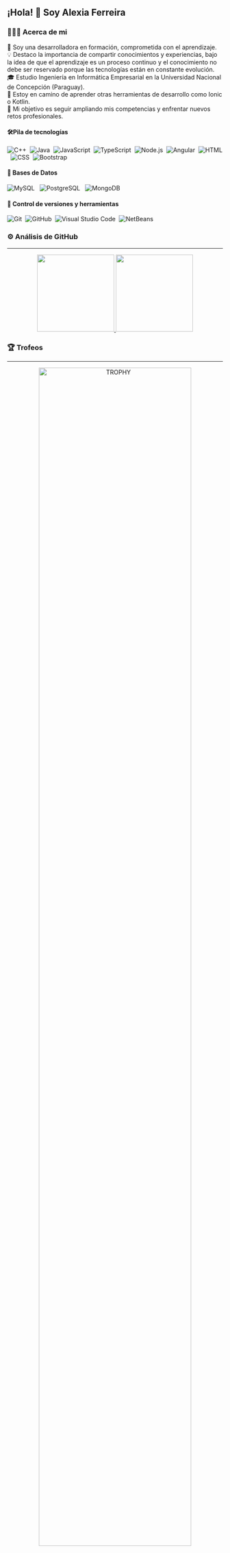 
## ¡Hola! 👋 Soy Alexia Ferreira

### 👨🏻‍💻 Acerca de mi

🚀 Soy una desarrolladora en formación, comprometida con el aprendizaje.  
💡 Destaco la importancia de compartir conocimientos y experiencias, bajo la idea de que el aprendizaje es un proceso continuo y el conocimiento no debe ser reservado porque las tecnologías están en constante evolución.  
🎓 Estudio  Ingeniería en Informática Empresarial en la Universidad Nacional de Concepción (Paraguay).  
🌱 Estoy en camino de aprender otras herramientas de desarrollo como Ionic o Kotlin.  
🎯 Mi objetivo es seguir ampliando mis competencias y enfrentar nuevos retos profesionales.  



#### 🛠️Pila de tecnologías


![C++](https://img.shields.io/badge/-C++-05122A?style=flat&logo=C%2B%2B&logoColor=00599C)&nbsp;
![Java](https://img.shields.io/badge/-Java-05122A?style=flat&logo=Java&logoColor=FFA518)&nbsp;
![JavaScript](https://img.shields.io/badge/-JavaScript-05122A?style=flat&logo=javascript)&nbsp;
![TypeScript](https://img.shields.io/badge/-TypeScript-05122A?style=flat&logo=typescript)&nbsp;
![Node.js](https://img.shields.io/badge/-Node.js-05122A?style=flat&logo=node.js)&nbsp;
![Angular](https://img.shields.io/badge/-Angular-05122A?style=flat&logo=angular&logoColor=E23237)&nbsp;
![HTML](https://img.shields.io/badge/-HTML-05122A?style=flat&logo=HTML5)&nbsp;
![CSS](https://img.shields.io/badge/-CSS-05122A?style=flat&logo=CSS3&logoColor=1572B6)&nbsp;
![Bootstrap](https://img.shields.io/badge/-Bootstrap-05122A?style=flat&logo=bootstrap&logoColor=563D7C)

####  💾 Bases de Datos

![MySQL](https://img.shields.io/badge/-MySQL-05122A?style=flat&logo=mysql&logoColor=white)
&nbsp;
![PostgreSQL](https://img.shields.io/badge/-PostgreSQL-05122A?style=flat&logo=postgresql&logoColor=white)
&nbsp;
![MongoDB](https://img.shields.io/badge/-MongoDB-05122A?style=flat&logo=mongodb&logoColor=white)

#### 🧰 Control de versiones y herramientas

![Git](https://img.shields.io/badge/-Git-05122A?style=flat&logo=git)&nbsp;
![GitHub](https://img.shields.io/badge/-GitHub-05122A?style=flat&logo=github)&nbsp;
![Visual Studio Code](https://img.shields.io/badge/-Visual%20Studio%20Code-05122A?style=flat&logo=visual-studio-code&logoColor=007ACC)&nbsp;
![NetBeans](https://img.shields.io/badge/-NetBeans-05122A?style=flat&logo=NetBeans&logoColor=007ACC)


### ⚙️  Análisis de GitHub
---

<p align="center">
<a href="https://github.com/alexia-fo">
  <img height="180em" src="https://github-readme-stats-eight-theta.vercel.app/api?username=alexia-fo&show_icons=true&theme=algolia&include_all_commits=true&count_private=true"/>
  <img height="180em" src="https://github-readme-stats-eight-theta.vercel.app/api/top-langs/?username=alexia-fo&layout=compact&langs_count=8&theme=algolia"/>
</a>
</p>

### 🏆  Trofeos
---

<p align="center">
<div align=center>
      <img align="center" width=84% src="https://github-profile-trophy.vercel.app/?username=alexia-fo&theme=algolia&row=1&column=7&margin-h=15&margin-w=5&no-bg=false" alt="TROPHY" />
</div>
</p>        

### 🤝🏻 Contacta conmigo
---

<p align="center">

<a href="https://linkedin.com/in/alexia-ferreira-6bb3bb323"><img src="https://img.shields.io/badge/-Alexia%20Ferreira-0077B5?style=flat&logo=Linkedin&logoColor=white"/></a>

¡Gracias por visitar mi perfil! 😊


